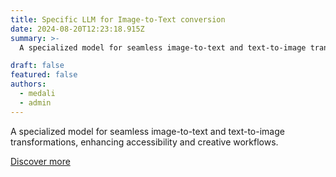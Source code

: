 ```yaml
---
title: Specific LLM for Image-to-Text conversion
date: 2024-08-20T12:23:18.915Z
summary: >-
  A specialized model for seamless image-to-text and text-to-image transformations, enhancing accessibility and creative workflows.

draft: false
featured: false
authors:
  - medali
  - admin
---
```

A specialized model for seamless image-to-text and text-to-image transformations, enhancing accessibility and creative workflows.

[Discover more](https://gen-ai.deslabcloud.com/)
